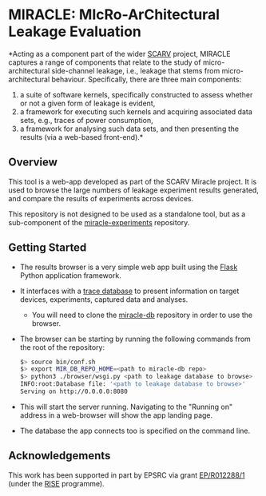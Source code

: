 # MIRACLE: MIcRo-ArChitectural Leakage Evaluation

<!--- -------------------------------------------------------------------- --->

*Acting as a component part of the wider
[SCARV](https://www.scarv.org)
project,
MIRACLE captures a range of components that relate to the study of 
micro-architectural side-channel leakage, i.e., leakage that stems
from micro-architectural behaviour.  Specifically, there are three
main components:
1) a suite of software kernels, specifically constructed to assess
   whether or not a given form of leakage is evident,
2) a framework for executing such kernels and acquiring associated
   data sets, e.g., traces of power consumption,
3) a framework for analysing such data sets, and then presenting 
   the results (via a web-based front-end).*

<!--- -------------------------------------------------------------------- --->

## Overview

This tool is a web-app developed as part of the SCARV Miracle project.
It is used to browse the large numbers of leakage experiment results
generated, and compare the results of experiments across devices.

This repository is not designed to be used as a standalone tool, but
as a sub-component of the
[miracle-experiments](https://github.com/scarv/miracle-experiments)
repository.

## Getting Started

- The results browser is a very simple web app built using the
  [Flask](https://flask.palletsprojects.com/en/1.1.x/)
  Python application framework.

- It interfaces with a 
  [trace database](https://github.com/scarv/miracle-db) to present
  information on target devices, experiments, captured data
  and analyses.

  - You will need to clone the 
    [miracle-db](https://github.com/scarv/miracle-db)
    repository in order to use the browser.

- The browser can be starting by running the following commands
  from the root of the repository:

  ```sh
  $> source bin/conf.sh
  $> export MIR_DB_REPO_HOME=<path to miracle-db repo>
  $> python3 ./browser/wsgi.py <path to leakage database to browse>
  INFO:root:Database file: '<path to leakage database to browse>'
  Serving on http://0.0.0.0:8080
  ```

- This will start the server running.
  Navigating to the "Running on" address in a web-browser will show
  the app landing page.

- The database the app connects too is specified on the command line.

<!--- -------------------------------------------------------------------- --->

## Acknowledgements

This work has been supported in part
by EPSRC via grant
[EP/R012288/1](https://gow.epsrc.ukri.org/NGBOViewGrant.aspx?GrantRef=EP/R012288/1) (under the [RISE](http://www.ukrise.org) programme).

<!--- -------------------------------------------------------------------- --->

